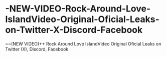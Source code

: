 # -NEW-VIDEO-Rock-Around-Love-IslandVideo-Original-Oficial-Leaks-on-Twitter-X-Discord-Facebook
~~(NEW VIDEO)++ Rock Around Love IslandVideo Original Oficial Leaks on Twitter (X), Discord, Facebook

